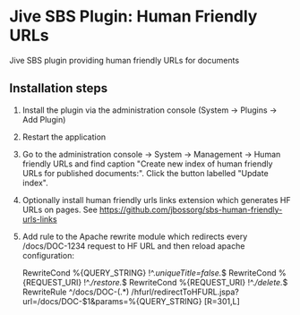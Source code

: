 Jive SBS Plugin: Human Friendly URLs
====================================

Jive SBS plugin providing human friendly URLs for documents

Installation steps
------------------

1. Install the plugin via the administration console (System -> Plugins -> Add Plugin)
2. Restart the application
3. Go to the administration console -> System -> Management -> Human friendly URLs and find caption "Create new index of human friendly URLs for published documents:".
   Click the button labelled "Update index".
4. Optionally install human friendly urls links extension which generates HF URLs on pages. See https://github.com/jbossorg/sbs-human-friendly-urls-links
5. Add rule to the Apache rewrite module which redirects every /docs/DOC-1234 request to HF URL and then reload apache configuration:


	RewriteCond %{QUERY_STRING} !^.*uniqueTitle=false.*$
	RewriteCond %{REQUEST_URI} !^.*/restore.*$
	RewriteCond %{REQUEST_URI} !^.*/delete.*$
	RewriteRule ^/docs/DOC-(.*) /hfurl/redirectToHFURL.jspa?url=/docs/DOC-$1&params=%{QUERY_STRING} [R=301,L]



